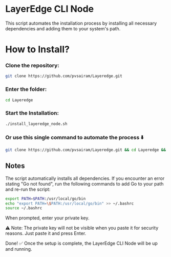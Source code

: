# LayerEdge CLI Node

This script automates the installation process by installing all necessary dependencies and adding them to your system's path.

# How to Install?

### Clone the repository:
```bash
git clone https://github.com/pvsairam/Layeredge.git
```

### Enter the folder:
```bash
cd Layeredge
```

### Start the Installation:
```bash
./install_layeredge_node.sh
```

### Or use this single command to automate the process ⬇️
```bash
git clone https://github.com/pvsairam/Layeredge.git && cd Layeredge && ./layeredge_node.sh
```

## Notes

The script automatically installs all dependencies.
If you encounter an error stating "Go not found", run the following commands to add Go to your path and re-run the script:

```bash
export PATH=$PATH:/usr/local/go/bin
echo "export PATH=\$PATH:/usr/local/go/bin" >> ~/.bashrc
source ~/.bashrc
```

When prompted, enter your private key.

⚠ Note: The private key will not be visible when you paste it for security reasons. Just paste it and press Enter.

Done! ✅ Once the setup is complete, the LayerEdge CLI Node will be up and running.
